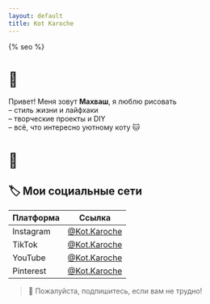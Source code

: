```yaml
---
layout: default
title: Kot Karoche
---
```

{% seo %}

# 🐾 
Привет! Меня зовут **Махваш**, я люблю рисовать  
– стиль жизни и лайфхаки  
– творческие проекты и DIY  
– всё, что интересно уютному коту 🐱
# 🐾 

## 🏷️ Мои социальные сети

| Платформа  | Ссылка                                                |
|------------|-------------------------------------------------------|
| Instagram  | [@Kot.Karoche](https://www.instagram.com/kot.karoche) |
| TikTok     | [@Kot.Karoche](https://www.tiktok.com/@kot.karoche)   |
| YouTube    | [@Kot.Karoche](https://www.youtube.com/@Kot.karoce)   |
| Pinterest  | [@Kot.Karoche](https://ru.pinterest.com/KotKaroche/)  |

> 🌟 Пожалуйста, подпишитесь, если вам не трудно!
